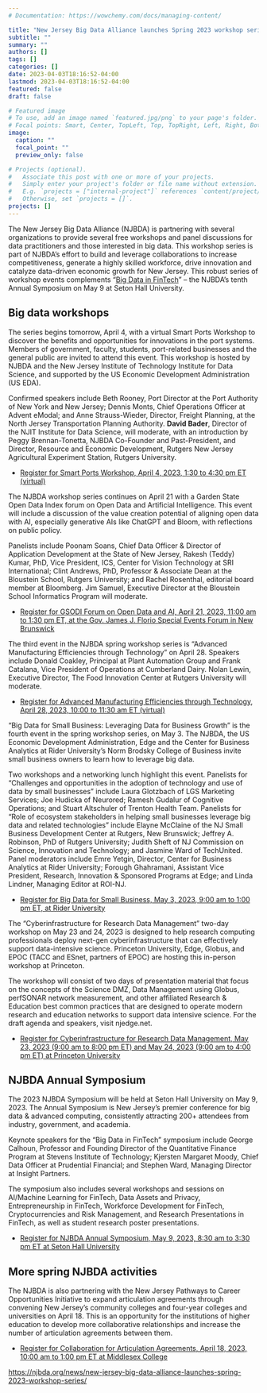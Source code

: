 ```yaml
---
# Documentation: https://wowchemy.com/docs/managing-content/

title: "New Jersey Big Data Alliance launches Spring 2023 workshop series"
subtitle: ""
summary: ""
authors: []
tags: []
categories: []
date: 2023-04-03T18:16:52-04:00
lastmod: 2023-04-03T18:16:52-04:00
featured: false
draft: false

# Featured image
# To use, add an image named `featured.jpg/png` to your page's folder.
# Focal points: Smart, Center, TopLeft, Top, TopRight, Left, Right, BottomLeft, Bottom, BottomRight.
image:
  caption: ""
  focal_point: ""
  preview_only: false

# Projects (optional).
#   Associate this post with one or more of your projects.
#   Simply enter your project's folder or file name without extension.
#   E.g. `projects = ["internal-project"]` references `content/project/deep-learning/index.md`.
#   Otherwise, set `projects = []`.
projects: []
---
```


The New Jersey Big Data Alliance (NJBDA) is partnering with several organizations to provide several free workshops and panel discussions for data practitioners and those interested in big data. This workshop series is part of NJBDA’s effort to build and leverage collaborations to increase competitiveness, generate a highly skilled workforce, drive innovation and catalyze data-driven economic growth for New Jersey. This robust series of workshop events complements “[Big Data in FinTech](https://njbda.org/2023symposium/)” – the NJBDA’s tenth Annual Symposium on May 9 at Seton Hall University.

## Big data workshops ##

The series begins tomorrow, April 4, with a virtual Smart Ports Workshop to discover the benefits and opportunities for innovations in the port systems. Members of government, faculty, students, port-related businesses and the general public are invited to attend this event. This workshop is hosted by NJBDA and the New Jersey Institute of Technology Institute for Data Science, and supported by the US Economic Development Administration (US EDA). 

Confirmed speakers include Beth Rooney, Port Director at the Port Authority of New York and New Jersey; Dennis Monts, Chief Operations Officer at Advent eModal; and Anne Strauss-Wieder, Director, Freight Planning, at the North Jersey Transportation Planning Authority. **David Bader**, Director of the NJIT Institute for Data Science, will moderate, with an introduction by Peggy Brennan-Tonetta, NJBDA Co-Founder and Past-President, and Director, Resource and Economic Development, Rutgers New Jersey Agricultural Experiment Station, Rutgers University.

* [Register for Smart Ports Workshop, April 4, 2023, 1:30 to 4:30 pm ET (virtual)](https://www.eventbrite.com/e/njbdaus-eda-smart-ports-workshop-tickets-565287709757)

The NJBDA workshop series continues on April 21 with a Garden State Open Data Index forum on Open Data and Artificial Intelligence. This event will include a discussion of the value creation potential of aligning open data with AI, especially generative AIs like ChatGPT and Bloom, with reflections on public policy. 

Panelists include Poonam Soans, Chief Data Officer & Director of Application Development at the State of New Jersey, Rakesh (Teddy) Kumar, PhD, Vice President, ICS, Center for Vision Technology at SRI International; Clint Andrews, PhD, Professor & Associate Dean at the Bloustein School, Rutgers University; and Rachel Rosenthal, editorial board member at Bloomberg. Jim Samuel, Executive Director at the Bloustein School Informatics Program will moderate.

* [Register for GSODI Forum on Open Data and AI, April 21, 2023, 11:00 am to 1:30 pm ET, at the Gov. James J. Florio Special Events Forum in New Brunswick](https://www.eventbrite.com/e/gsodi-forum-on-open-data-and-artificial-intelligence-tickets-569804208727)

The third event in the NJBDA spring workshop series is “Advanced Manufacturing Efficiencies through Technology” on April 28. Speakers include Donald Coakley, Principal at Plant Automation Group and Frank Catalana, Vice President of Operations at Cumberland Dairy. Nolan Lewin, Executive Director, The Food Innovation Center at Rutgers University will moderate. 

* [Register for Advanced Manufacturing Efficiencies through Technology, April 28, 2023, 10:00 to 11:30 am ET (virtual)](https://rutgers.zoom.us/meeting/register/tJ0kd-CoqTgvE9P9pymFGIBrYhiN43hzxT2H)

“Big Data for Small Business: Leveraging Data for Business Growth” is the fourth event in the spring workshop series, on May 3. The NJBDA, the US Economic Development Administration, Edge and the Center for Business Analytics at Rider University’s Norm Brodsky College of Business invite small business owners to learn how to leverage big data. 

Two workshops and a networking lunch highlight this event. Panelists for “Challenges and opportunities in the adoption of technology and use of data by small businesses” include Laura Glotzbach of LGS Marketing Services; Joe Hudicka of Neurored; Ramesh Gudalur of Cognitive Operations; and Stuart Altschuler of Trenton Health Team. Panelists for “Role of ecosystem stakeholders in helping small businesses leverage big data and related technologies” include Elayne McClaine of the NJ Small Business Development Center at Rutgers, New Brunswick; Jeffrey A. Robinson, PhD of Rutgers University; Judith Sheft of NJ Commission on Science, Innovation and Technology; and Jasmine Ward of TechUnited. Panel moderators include Emre Yetgin, Director, Center for Business Analytics at Rider University; Forough Ghahramani, Assistant Vice President, Research, Innovation & Sponsored Programs at Edge; and Linda Lindner, Managing Editor at ROI-NJ.

* [Register for Big Data for Small Business, May 3, 2023, 9:00 am to 1:00 pm ET, at Rider University](https://www.eventbrite.com/e/big-data-for-small-business-tickets-579112510107)

The “Cyberinfrastructure for Research Data Management” two-day workshop on May 23 and 24, 2023  is designed to help research computing professionals deploy next-gen cyberinfrastructure that can effectively support data-intensive science. Princeton University, Edge, Globus, and EPOC (TACC and ESnet, partners of EPOC) are hosting this in-person workshop at Princeton. 

The workshop will consist of two days of presentation material that focus on the concepts of the Science DMZ, Data Management using Globus, perfSONAR network measurement, and other affiliated Research & Education best common practices that are designed to operate modern research and education networks to support data intensive science. For the draft agenda and speakers, visit njedge.net. 

* [Register for Cyberinfrastructure for Research Data Management, May 23, 2023 (9:00 am to 8:00 pm ET) and May 24, 2023 (9:00 am to 4:00 pm ET) at Princeton University](https://njedge.net/blog/cyberinfrastructure-for-research-data-management/)


## NJBDA Annual Symposium ##

The 2023 NJBDA Symposium will be held at Seton Hall University on May 9, 2023. The Annual Symposium is New Jersey’s premier conference for big data & advanced computing, consistently attracting 200+ attendees from industry, government, and academia. 

Keynote speakers for the “Big Data in FinTech” symposium include George Calhoun, Professor and Founding Director of the Quantitative Finance Program at Stevens Institute of Technology; Kjersten Margaret Moody, Chief Data Officer at Prudential Financial; and Stephen Ward, Managing Director at Insight Partners. 

The symposium also includes several workshops and sessions on AI/Machine Learning for FinTech, Data Assets and Privacy, Entrepreneurship in FinTech, Workforce Development for FinTech, Cryptocurrencies and Risk Management, and Research Presentations in FinTech, as well as student research poster presentations. 

* [Register for NJBDA Annual Symposium, May 9, 2023, 8:30 am to 3:30 pm ET at Seton Hall University](https://www.eventbrite.com/e/2023-njbda-symposium-tickets-558984296077?aff=ebdssbdestsearch)

## More spring NJBDA activities ##

The NJBDA is also partnering with the New Jersey Pathways to Career Opportunities Initiative to expand articulation agreements through convening New Jersey’s community colleges and four-year colleges and universities on April 18. This is an opportunity for the institutions of higher education to develop more collaborative relationships and increase the number of articulation agreements between them. 

* [Register for Collaboration for Articulation Agreements, April 18, 2023, 10:00 am to 1:00 pm ET at Middlesex College](https://www.eventbrite.com/e/collaboration-for-articulation-agreements-tickets-574582560907)

https://njbda.org/news/new-jersey-big-data-alliance-launches-spring-2023-workshop-series/
